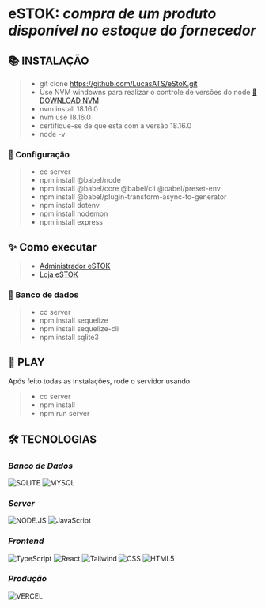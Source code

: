 # **eSTOK:** _compra de um produto disponível no estoque do fornecedor_

<!--
[![preview](./.github/preview.png)](/LINK-ACESSO-PROJETO/)

[🔗 ACESSE O PROJETO ](/LINK-ACESSO-PROJETO/)
-->

## **📚 INSTALAÇÃO**

> -   git clone https://github.com/LucasATS/eStoK.git
> -   Use NVM windowns para realizar o controle de versões do node [🔗 DOWNLOAD NVM ](https://github.com/coreybutler/nvm-windows/releases)
> -   nvm install 18.16.0
> -   nvm use 18.16.0
> -   certifique-se de que esta com a versão 18.16.0
> -   node -v

### 🔧 Configuração

> -   cd server
> -   npm install @babel/node
> -   npm install @babel/core @babel/cli @babel/preset-env
> -   npm install @babel/plugin-transform-async-to-generator
> -   npm install dotenv
> -   npm install nodemon
> -   npm install express

## **✨ Como executar**

<!-- -   [Backend](./server/README.md) -->

> -   [Administrador eSTOK](./FRONT-DEV/admin-web/README-install.md)
> -   [Loja eSTOK](./FRONT-DEV/portal-web/README-install.md)

### 🎲 Banco de dados

> -   cd server
> -   npm install sequelize
> -   npm install sequelize-cli
> -   npm install sqlite3

## **📂 PLAY**

Após feito todas as instalações, rode o servidor usando

> -   cd server
> -   npm install
> -   npm run server

<!--
## __❤ AGRADECIMENTOS__
[@<NOME>](<LINK>) "<MENSAGEM>"
-->

## **🛠 TECNOLOGIAS**

### _Banco de Dados_

![SQLITE](https://img.shields.io/badge/SQLite-07405E?style=for-the-badge&logo=sqlite&logoColor=white)
![MYSQL](https://img.shields.io/badge/MySQL-00000F?style=for-the-badge&logo=mysql&logoColor=white)

### _Server_

![NODE.JS](https://img.shields.io/badge/Node.js-43853D?style=for-the-badge&logo=node.js&logoColor=white)
![JavaScript](https://img.shields.io/badge/JavaScript-323330?style=for-the-badge&logo=javascript&logoColor=F7DF1E)

### _Frontend_

![TypeScript](https://img.shields.io/badge/TypeScript-007ACC?style=for-the-badge&logo=typescript&logoColor=white)
![React](https://img.shields.io/badge/React-20232A?style=for-the-badge&logo=react&logoColor=61DAFB)
![Tailwind](https://img.shields.io/badge/Tailwind_CSS-38B2AC?style=for-the-badge&logo=tailwind-css&logoColor=white)
![CSS](https://img.shields.io/badge/CSS3-1572B6?style=for-the-badge&logo=css3&logoColor=white)
![HTML5](https://img.shields.io/badge/HTML5-E34F26?style=for-the-badge&logo=html5&logoColor=white)

### _Produção_

![VERCEL](https://img.shields.io/badge/Vercel-000000?style=for-the-badge&logo=vercel&logoColor=white)
